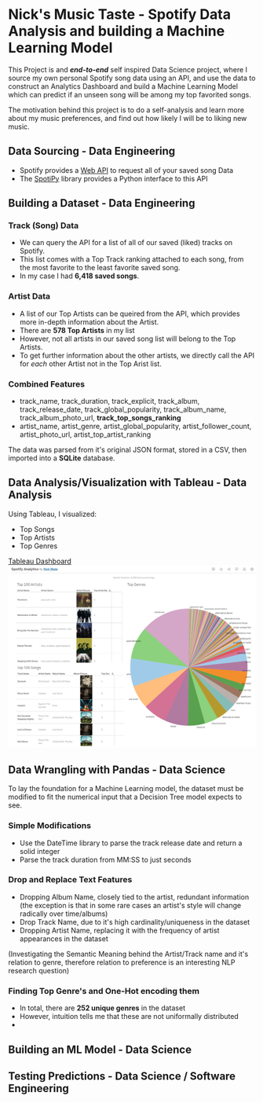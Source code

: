# Nick's Music Taste - Spotify Data Analysis and building a Machine Learning Model

This Project is and ***end-to-end*** self inspired Data Science project, where I source my own personal Spotify song data using an API, and use the data to construct an Analytics Dashboard and build a Machine Learning Model which can predict if an unseen song will be among my top favorited songs.

The motivation behind this project is to do a self-analysis and learn more about my music preferences, and find out how likely I will be to liking new music. 

## Data Sourcing - Data Engineering
- Spotify provides a [Web API](https://developer.spotify.com/documentation/web-api) to request all of your saved song Data
- The [SpotiPy](https://github.com/spotipy-dev/spotipy) library provides a Python interface to this API 

## Building a Dataset - Data Engineering

### Track (Song) Data

- We can query the API for a list of all of our saved (liked) tracks on Spotify. 
- This list comes with a Top Track ranking attached to each song, from the most favorite to the least favorite saved song.
- In my case I had **6,418 saved songs**.

### Artist Data

- A list of our Top Artists can be queired from the API, which provides more in-depth information about the Artist.
- There are **578 Top Artists** in my list
- However, not all artists in our saved song list will belong to the Top Artists.
- To get further information about the other artists, we directly call the API for *each* other Artist not in the Top Arist list.

### Combined Features
- track_name, track_duration, track_explicit, track_album, track_release_date, track_global_popularity, track_album_name, track_album_photo_url, **track_top_songs_ranking**
- artist_name, artist_genre, artist_global_popularity, artist_follower_count, artist_photo_url, artist_top_artist_ranking

The data was parsed from it's original JSON format, stored in a CSV, then imported into a **SQLite** database.

## Data Analysis/Visualization with Tableau - Data Analysis
Using Tableau, I visualized:
- Top Songs
- Top Artists
- Top Genres

[Tableau Dashboard](https://public.tableau.com/views/SpotifyAnalytics_17534101939520/Dashboard1?:language=en-US&:sid=&:redirect=auth&:display_count=n&:origin=viz_share_link)
![Dashboard](Dashboard.png)

## Data Wrangling with Pandas - Data Science
To lay the foundation for a Machine Learning model, the dataset must be modified to fit the numerical input that a Decision Tree model expects to see.

### Simple Modifications
- Use the DateTime library to parse the track release date and return a solid integer
- Parse the track duration from MM:SS to just seconds

### Drop and Replace Text Features
- Dropping Album Name, closely tied to the artist, redundant information (the exception is that in some rare cases an artist's style will change radically over time/albums)
- Drop Track Name, due to it's high cardinality/uniqueness in the dataset
- Dropping Artist Name, replacing it with the frequency of artist appearances in the dataset

(Investigating the Semantic Meaning behind the Artist/Track name and it's relation to genre, therefore relation to preference is an interesting NLP research question)

### Finding Top Genre's and One-Hot encoding them
- In total, there are **252 unique genres** in the dataset
- However, intuition tells me that these are not uniformally distributed
- 


## Building an ML Model - Data Science

## Testing Predictions - Data Science / Software Engineering
